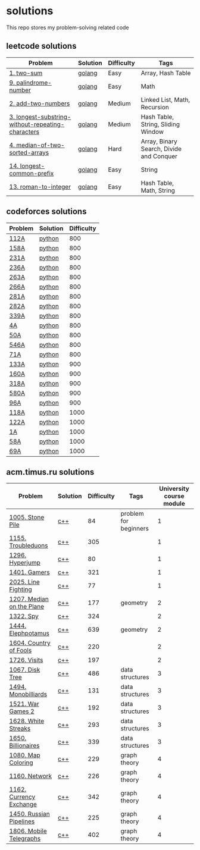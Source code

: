 # solutions
This repo stores my problem-solving related code

## leetcode solutions

|Problem|Solution|Difficulty|Tags|
|-|-|-|-|
| [1. two-sum](https://leetcode.com/problems/two-sum/) | [golang](/leetcode/two-sum.go) | Easy | Array, Hash Table |
| [9. palindrome-number](https://leetcode.com/problems/palindrome-number/) | [golang](/leetcode/palindrome-number.go) | Easy | Math |
| [2. add-two-numbers](https://leetcode.com/problems/add-two-numbers/) | [golang](/leetcode/add-two-numbers.go) | Medium | Linked List, Math, Recursion |
| [3. longest-substring-without-repeating-characters](https://leetcode.com/problems/longest-substring-without-repeating-characters/) | [golang](/leetcode/longest-substring-without-repeating-characters.go) | Medium | Hash Table, String, Sliding Window |
| [4. median-of-two-sorted-arrays](https://leetcode.com/problems/median-of-two-sorted-arrays/) | [golang](/leetcode/median-of-two-sorted-arrays.go) | Hard | Array, Binary Search, Divide and Conquer |
| [14. longest-common-prefix](https://leetcode.com/problems/longest-common-prefix/) | [golang](/leetcode/longest-common-prefix.go) | Easy | String |
| [13. roman-to-integer](https://leetcode.com/problems/roman-to-integer/) | [golang](/leetcode/roman-to-integer.go) | Easy | Hash Table, Math, String |


## codeforces solutions
| Problem | Solution | Difficulty |
|-|-|-|
| [112A](https://codeforces.com/contest/112/problem/A) | [python](/codeforces/112A.py) | 800 |
| [158A](https://codeforces.com/contest/158/problem/A) | [python](/codeforces/158A.py) | 800 |
| [231A](https://codeforces.com/contest/231/problem/A) | [python](/codeforces/231A.py) | 800 |
| [236A](https://codeforces.com/contest/236/problem/A) | [python](/codeforces/236A.py) | 800 |
| [263A](https://codeforces.com/contest/263/problem/A) | [python](/codeforces/263A.py) | 800 |
| [266A](https://codeforces.com/contest/266/problem/A) | [python](/codeforces/266A.py) | 800 |
| [281A](https://codeforces.com/contest/281/problem/A) | [python](/codeforces/281A.py) | 800 |
| [282A](https://codeforces.com/contest/282/problem/A) | [python](/codeforces/282A.py) | 800 |
| [339A](https://codeforces.com/contest/339/problem/A) | [python](/codeforces/339A.py) | 800 |
| [4A](https://codeforces.com/contest/4/problem/A) | [python](/codeforces/4A.py) | 800 |
| [50A](https://codeforces.com/contest/50/problem/A) | [python](/codeforces/50A.py) | 800 |
| [546A](https://codeforces.com/contest/546/problem/A) | [python](/codeforces/546A.py) | 800 |
| [71A](https://codeforces.com/contest/71/problem/A) | [python](/codeforces/71A.py) | 800 |
| [133A](https://codeforces.com/contest/133/problem/A) | [python](/codeforces/133A.py) | 900 |
| [160A](https://codeforces.com/contest/160/problem/A) | [python](/codeforces/160A.py) | 900 |
| [318A](https://codeforces.com/contest/318/problem/A) | [python](/codeforces/318A.py) | 900 |
| [580A](https://codeforces.com/contest/580/problem/A) | [python](/codeforces/580A.py) | 900 |
| [96A](https://codeforces.com/contest/96/problem/A) | [python](/codeforces/96A.py) | 900 |
| [118A](https://codeforces.com/contest/118/problem/A) | [python](/codeforces/118A.py) | 1000 |
| [122A](https://codeforces.com/contest/122/problem/A) | [python](/codeforces/122A.py) | 1000 |
| [1A](https://codeforces.com/contest/1/problem/A) | [python](/codeforces/1A.py) | 1000 |
| [58A](https://codeforces.com/contest/58/problem/A) | [python](/codeforces/58A.py) | 1000 |
| [69A](https://codeforces.com/contest/69/problem/A) | [python](/codeforces/69A.py) | 1000 |


## acm.timus.ru solutions
| Problem | Solution | Difficulty | Tags | University course module |
|-|-|-|-|-|
| [1005. Stone Pile](https://acm.timus.ru/problem.aspx?num=1005) | [c++](/acm.timus/1005.cpp) | 84 | problem for beginners | 1 |
| [1155. Troubleduons](https://acm.timus.ru/problem.aspx?num=1155) | [c++](/acm.timus/1155.cpp) | 305 |  | 1 |
| [1296. Hyperjump](https://acm.timus.ru/problem.aspx?num=1296) | [c++](/acm.timus/1296.cpp) | 80 |  | 1 |
| [1401. Gamers](https://acm.timus.ru/problem.aspx?num=1401) | [c++](/acm.timus/1401.cpp) | 321 |  | 1 |
| [2025. Line Fighting](https://acm.timus.ru/problem.aspx?num=2025) | [c++](/acm.timus/2025.cpp) | 77 |  | 1 |
| [1207. Median on the Plane](https://acm.timus.ru/problem.aspx?num=1207) | [c++](/acm.timus/1207.cpp) | 177 | geometry | 2 |
| [1322. Spy](https://acm.timus.ru/problem.aspx?num=1322) | [c++](/acm.timus/1322.cpp) | 324 |  | 2 |
| [1444. Elephpotamus](https://acm.timus.ru/problem.aspx?num=1444) | [c++](/acm.timus/1444.cpp) | 639 | geometry | 2 |
| [1604. Country of Fools](https://acm.timus.ru/problem.aspx?num=1604) | [c++](/acm.timus/1604.cpp) | 220 |  | 2 |
| [1726. Visits](https://acm.timus.ru/problem.aspx?num=1726) | [c++](/acm.timus/1726.cpp) | 197 |  | 2 |
| [1067. Disk Tree](https://acm.timus.ru/problem.aspx?num=1067) | [c++](/acm.timus/1067.cpp) | 486 | data structures | 3 |
| [1494. Monobilliards](https://acm.timus.ru/problem.aspx?num=1494) | [c++](/acm.timus/1494.cpp) | 131 | data structures | 3 |
| [1521. War Games 2](https://acm.timus.ru/problem.aspx?num=1521) | [c++](/acm.timus/1521.cpp) | 192 | data structures | 3 |
| [1628. White Streaks](https://acm.timus.ru/problem.aspx?num=1628) | [c++](/acm.timus/1628.cpp) | 293 | data structures | 3 |
| [1650. Billionaires](https://acm.timus.ru/problem.aspx?num=1650) | [c++](/acm.timus/1650.cpp) | 339 | data structures | 3 |
| [1080. Map Coloring](https://acm.timus.ru/problem.aspx?num=1080) | [c++](/acm.timus/1080.cpp) | 229 | graph theory | 4 |
| [1160. Network](https://acm.timus.ru/problem.aspx?num=1160) | [c++](/acm.timus/1160.cpp) | 226 | graph theory | 4 |
| [1162. Currency Exchange](https://acm.timus.ru/problem.aspx?num=1162) | [c++](/acm.timus/1162.cpp) | 342 | graph theory | 4 |
| [1450. Russian Pipelines](https://acm.timus.ru/problem.aspx?num=1450) | [c++](/acm.timus/1450.cpp) | 225 | graph theory | 4 |
| [1806. Mobile Telegraphs](https://acm.timus.ru/problem.aspx?num=1806) | [c++](/acm.timus/1806.cpp) | 402 | graph theory | 4 |


